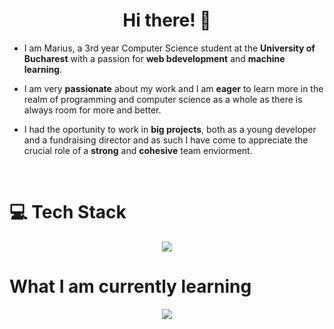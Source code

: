 <h1 align="center">
  Hi there! 🖖
</h1>

+ I am Marius, a 3rd year Computer Science student at the __University of Bucharest__ with a passion for __web bdevelopment__ and __machine learning__.

+ I am very __passionate__ about my work and I am __eager__ to learn more in the realm of programming and computer science as a whole as there is always room for more and better.

+ I had the oportunity to work in __big projects__, both as a young developer and a fundraising director and as such I have come to appreciate the crucial role of a __strong__ and __cohesive__ team enviorment.
<br/>

<h1>
  💻 Tech Stack
</h1>

<p align="center">
  <a href="https://skillicons.dev">
    <img src="https://skillicons.dev/icons?i=cs,dotnet,js,ts,html,css,react,postgres,github,docker,py,tensorflow,jenkins" />
  </a>
</p>

<h1>
  What I am currently learning
</h1>

<p align="center">
  <a href="https://skillicons.dev">
    <img src="https://skillicons.dev/icons?i=rust,webflow,wasm,tauri,threejs" />
  </a>
</p>

